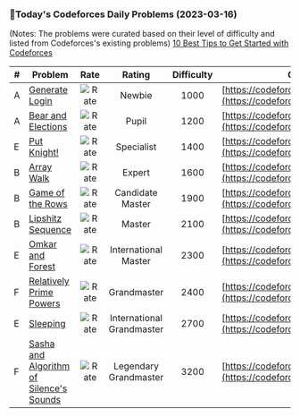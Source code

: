 ### 🌟Today's Codeforces Daily Problems (2023-03-16)
(Notes: The problems were curated based on their level of difficulty and listed from Codeforces's existing problems)
[10 Best Tips to Get Started with Codeforces](https://github.com/ika9810/Codeforces-Daily-Problems/blob/main/10%20Best%20Tips%20to%20Get%20Started%20with%20Codeforces.md)

| # | Problem | Rate| Rating | Difficulty | Contest |
|---| ----- | :--------: | :----------: | :----------: | ---------- |
|A|[Generate Login](https://codeforces.com/contest/909/problem/A)|![Rate](https://img.shields.io/badge/Newbie-1000-lightgrey)|Newbie|1000|[https://codeforces.com/contest/909](https://codeforces.com/contest/909)|
|A|[Bear and Elections](https://codeforces.com/contest/574/problem/A)|![Rate](https://img.shields.io/badge/Pupil-1200-brightgreen)|Pupil|1200|[https://codeforces.com/contest/574](https://codeforces.com/contest/574)|
|E|[Put Knight!](https://codeforces.com/contest/120/problem/E)|![Rate](https://img.shields.io/badge/Specialist-1400-9cf)|Specialist|1400|[https://codeforces.com/contest/120](https://codeforces.com/contest/120)|
|B|[Array Walk](https://codeforces.com/contest/1389/problem/B)|![Rate](https://img.shields.io/badge/Expert-1600-blue)|Expert|1600|[https://codeforces.com/contest/1389](https://codeforces.com/contest/1389)|
|B|[Game of the Rows](https://codeforces.com/contest/839/problem/B)|![Rate](https://img.shields.io/badge/Candidate%20Master-1900-blueviolet)|Candidate Master|1900|[https://codeforces.com/contest/839](https://codeforces.com/contest/839)|
|B|[Lipshitz Sequence](https://codeforces.com/contest/601/problem/B)|![Rate](https://img.shields.io/badge/Master-2100-orange)|Master|2100|[https://codeforces.com/contest/601](https://codeforces.com/contest/601)|
|E|[Omkar and Forest](https://codeforces.com/contest/1536/problem/E)|![Rate](https://img.shields.io/badge/International%20Master-2300-orange)|International Master|2300|[https://codeforces.com/contest/1536](https://codeforces.com/contest/1536)|
|F|[Relatively Prime Powers](https://codeforces.com/contest/1036/problem/F)|![Rate](https://img.shields.io/badge/Grandmaster-2400-red)|Grandmaster|2400|[https://codeforces.com/contest/1036](https://codeforces.com/contest/1036)|
|E|[Sleeping](https://codeforces.com/contest/113/problem/E)|![Rate](https://img.shields.io/badge/International%20Grandmaster-2700-red)|International Grandmaster|2700|[https://codeforces.com/contest/113](https://codeforces.com/contest/113)|
|F|[Sasha and Algorithm of Silence's Sounds](https://codeforces.com/contest/1109/problem/F)|![Rate](https://img.shields.io/badge/Legendary%20Grandmaster-3200-red)|Legendary Grandmaster|3200|[https://codeforces.com/contest/1109](https://codeforces.com/contest/1109)|
